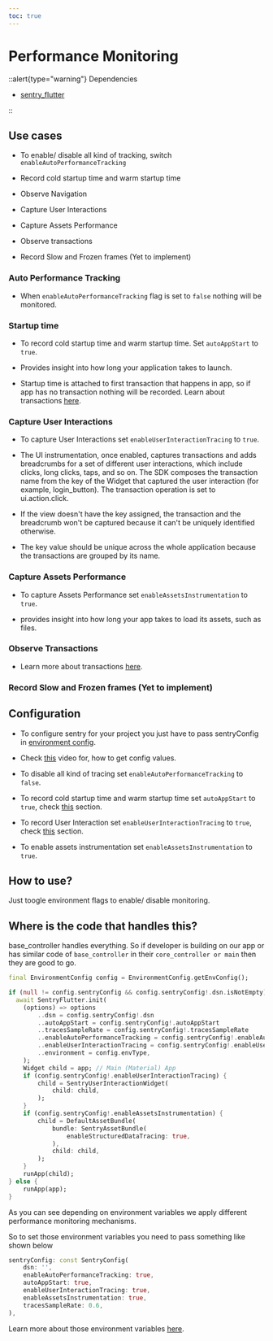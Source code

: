 ```yaml
---
toc: true
---
```


# Performance Monitoring

::alert{type="warning"}
Dependencies   

- [sentry_flutter](https://pub.dev/packages/sentry_flutter)

::



## Use cases

- To enable/ disable all kind of tracking, switch `enableAutoPerformanceTracking`

- Record cold startup time and warm startup time

- Observe Navigation

- Capture User Interactions

- Capture Assets Performance
    
- Observe transactions

- Record Slow and Frozen frames (Yet to implement)

### Auto Performance Tracking

- When `enableAutoPerformanceTracking` flag is set to `false` nothing will be monitored.

### Startup time

- To record cold startup time and warm startup time. Set `autoAppStart` to `true`.

- Provides insight into how long your application takes to launch.

- Startup time is attached to first transaction that happens in app, so if app has no transaction nothing will be recorded. Learn about transactions [here](./logging_library/logging_library.md#log-transactions).

### Capture User Interactions

- To capture User Interactions set `enableUserInteractionTracing` to `true`.

- The UI instrumentation, once enabled, captures transactions and adds breadcrumbs for a set of different user interactions, which include clicks, long clicks, taps, and so on. The SDK composes the transaction name from the key of the Widget that captured the user interaction (for example, login_button). The transaction operation is set to ui.action.click.

- If the view doesn't have the key assigned, the transaction and the breadcrumb won't be captured because it can't be uniquely identified otherwise.

- The key value should be unique across the whole application because the transactions are grouped by its name.

### Capture Assets Performance

- To capture Assets Performance set `enableAssetsInstrumentation` to `true`.

- provides insight into how long your app takes to load its assets, such as files.

### Observe Transactions

- Learn more about transactions [here](./logging_library/logging_library.md#log-transactions).

### Record Slow and Frozen frames (Yet to implement)

## Configuration

- To configure sentry for your project you just have to pass sentryConfig in [environment config](../2.env.md).

- Check [this](https://youtu.be/LWc67Vja5YA) video for, how to get config values.

- To disable all kind of tracing set `enableAutoPerformanceTracking` to `false`.

- To record cold startup time and warm startup time set `autoAppStart` to `true`, check [this](#startup-time) section.

- To record User Interaction set `enableUserInteractionTracing` to `true`, check [this](#capture-user-interactions) section.

- To enable assets instrumentation set `enableAssetsInstrumentation` to `true`.

## How to use?

Just toogle environment flags to enable/ disable monitoring.

## Where is the code that handles this?

base_controller handles everything. So if developer is building on our app or has similar code of `base_controller` in their `core_controller or main` then they are good to go.

```dart
final EnvironmentConfig config = EnvironmentConfig.getEnvConfig();

if (null != config.sentryConfig && config.sentryConfig!.dsn.isNotEmpty) {
  await SentryFlutter.init(
    (options) => options
        ..dsn = config.sentryConfig!.dsn
        ..autoAppStart = config.sentryConfig!.autoAppStart
        ..tracesSampleRate = config.sentryConfig!.tracesSampleRate
        ..enableAutoPerformanceTracking = config.sentryConfig!.enableAutoPerformanceTracking
        ..enableUserInteractionTracing = config.sentryConfig!.enableUserInteractionTracing
        ..environment = config.envType,
    );
    Widget child = app; // Main (Material) App
    if (config.sentryConfig!.enableUserInteractionTracing) {
        child = SentryUserInteractionWidget(
            child: child,
        );
    }
    if (config.sentryConfig!.enableAssetsInstrumentation) {
        child = DefaultAssetBundle(
            bundle: SentryAssetBundle(
                enableStructuredDataTracing: true,
            ),
            child: child,
        );
    }
    runApp(child);
} else {
    runApp(app);
}
```

As you can see depending on environment variables we apply different performance monitoring mechanisms.

So to set those environment variables you need to pass something like shown below

```dart
sentryConfig: const SentryConfig(
    dsn: '',
    enableAutoPerformanceTracking: true,
    autoAppStart: true,
    enableUserInteractionTracing: true,
    enableAssetsInstrumentation: true,
    tracesSampleRate: 0.6,
),
```

Learn more about those environment variables [here](../2.env.md).
